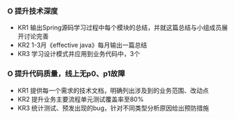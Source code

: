 ### O 提升技术深度

- KR1 输出Spring源码学习过程中每个模块的总结，并就这篇总结与小组成员展开讨论完善
- KR2 1-3月《effective java》每月输出一篇总结
- KR3 学习设计模式并应用到业务代码中，3个



### O 提升代码质量，线上无p0、p1故障

- KR1 提供每一个需求的技术文档，明确列出涉及到的业务范围、改动点
- KR2 提升业务主要流程单元测试覆盖率至80%
- KR3 统计测试、预发出现的bug，针对不同类型分析原因给出预防措施
